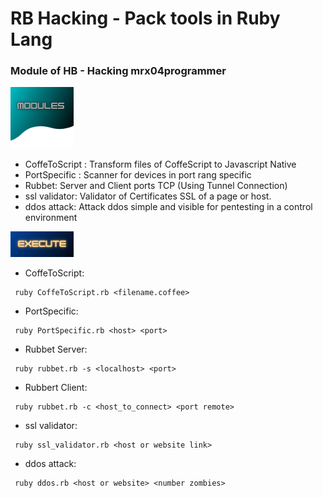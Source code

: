 # RB Hacking - Pack tools in Ruby Lang
### Module of HB - Hacking mrx04programmer

<img src="https://raw.githubusercontent.com/mrx04programmer/RB-Hacking/master/modules.png" width="20%">

* CoffeToScript : Transform files of CoffeScript to Javascript Native
* PortSpecific : Scanner for devices in port rang specific
* Rubbet: Server and Client ports TCP (Using Tunnel Connection)
* ssl validator: Validator of Certificates SSL of a page or host.
* ddos attack: Attack ddos simple and visible for pentesting in a control environment
<img src="https://raw.githubusercontent.com/mrx04programmer/RB-Hacking/master/execute.png" width="20%" height="20%">

* CoffeToScript:
```
 ruby CoffeToScript.rb <filename.coffee>
```
* PortSpecific:
```
 ruby PortSpecific.rb <host> <port>
```
* Rubbet Server:
```
 ruby rubbet.rb -s <localhost> <port>
```
* Rubbert Client:
```
 ruby rubbet.rb -c <host_to_connect> <port remote>
```
* ssl validator:
```
 ruby ssl_validator.rb <host or website link>
```
* ddos attack:
```
 ruby ddos.rb <host or website> <number zombies>
```
